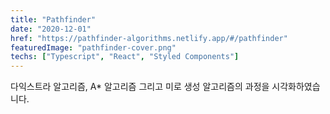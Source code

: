 ```yaml
---
title: "Pathfinder"
date: "2020-12-01"
href: "https://pathfinder-algorithms.netlify.app/#/pathfinder"
featuredImage: "pathfinder-cover.png"
techs: ["Typescript", "React", "Styled Components"]
---
```


다익스트라 알고리즘, A\* 알고리즘 그리고 미로 생성 알고리즘의 과정을 시각화하였습니다.
